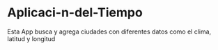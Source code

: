 # Aplicaci-n-del-Tiempo
Esta App busca y agrega ciudades con diferentes datos como el clima, latitud y longitud 
